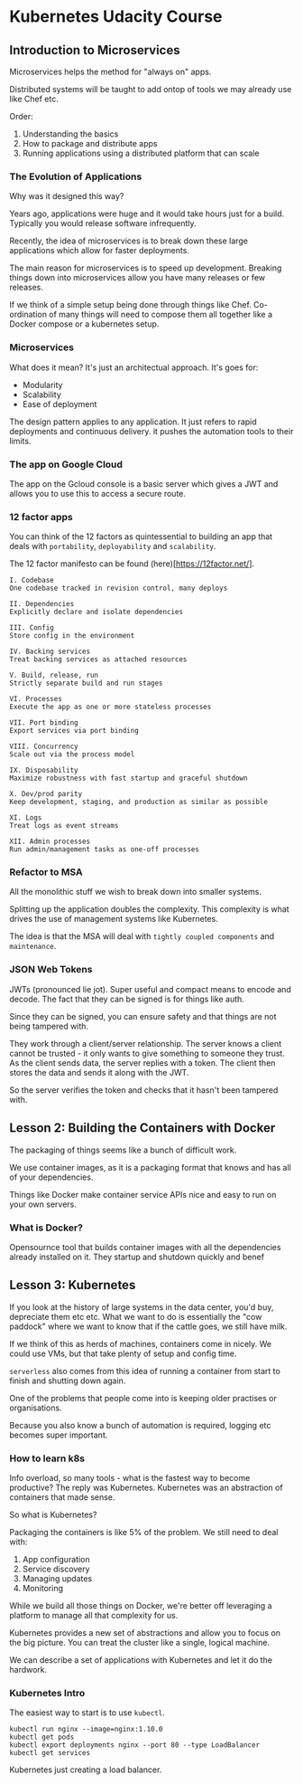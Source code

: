 # Kubernetes Udacity Course

## Introduction to Microservices

Microservices helps the method for "always on" apps.

Distributed systems will be taught to add ontop of tools we may already use like Chef etc.

Order:

1. Understanding the basics
2. How to package and distribute apps
3. Running applications using a distributed platform that can scale

### The Evolution of Applications

Why was it designed this way?

Years ago, applications were huge and it would take hours just for a build. Typically you would release software infrequently.

Recently, the idea of microservices is to break down these large applications which allow for faster deployments.

The main reason for microservices is to speed up development. Breaking things down into microservices allow you have many releases or few releases.

If we think of a simple setup being done through things like Chef. Co-ordination of many things will need to compose them all together like a Docker compose or a kubernetes setup.

### Microservices

What does it mean? It's just an architectual approach. It's goes for:
- Modularity
- Scalability
- Ease of deployment

The design pattern applies to any application. It just refers to rapid deployments and continuous delivery. it pushes the automation tools to their limits.

### The app on Google Cloud

The app on the Gcloud console is a basic server which gives a JWT and allows you to use this to access a secure route.

### 12 factor apps

You can think of the 12 factors as quintessential to building an app that deals with `portability`, `deployability` and `scalability`.

The 12 factor manifesto can be found (here)[https://12factor.net/].

```
I. Codebase
One codebase tracked in revision control, many deploys

II. Dependencies
Explicitly declare and isolate dependencies

III. Config
Store config in the environment

IV. Backing services
Treat backing services as attached resources

V. Build, release, run
Strictly separate build and run stages

VI. Processes
Execute the app as one or more stateless processes

VII. Port binding
Export services via port binding

VIII. Concurrency
Scale out via the process model

IX. Disposability
Maximize robustness with fast startup and graceful shutdown

X. Dev/prod parity
Keep development, staging, and production as similar as possible

XI. Logs
Treat logs as event streams

XII. Admin processes
Run admin/management tasks as one-off processes
```

### Refactor to MSA

All the monolithic stuff we wish to break down into smaller systems.

Splitting up the application doubles the complexity. This complexity is what drives the use of management systems like Kubernetes.

The idea is that the MSA will deal with `tightly coupled components` and `maintenance`.

### JSON Web Tokens

JWTs (pronounced lie jot). Super useful and compact means to encode and decode. The fact that they can be signed is for things like auth.

Since they can be signed, you can ensure safety and that things are not being tampered with.

They work through a client/server relationship. The server knows a client cannot be trusted - it only wants to give something to someone they trust. As the client sends data, the server replies with a token. The client then stores the data and sends it along with the JWT.

So the server verifies the token and checks that it hasn't been tampered with.

## Lesson 2: Building the Containers with Docker

The packaging of things seems like a bunch of difficult work.

We use container images, as it is a packaging format that knows and has all of your dependencies.

Things like Docker make container service APIs nice and easy to run on your own servers.

### What is Docker?

Opensournce tool that builds container images with all the dependencies already installed on it. They startup and shutdown quickly and benef

## Lesson 3: Kubernetes

If you look at the history of large systems in the data center, you'd buy, depreciate them etc etc. What we want to do is essentially the "cow paddock" where we want to know that if the cattle goes, we still have milk.

If we think of this as herds of machines, containers come in nicely. We could use VMs, but that take plenty of setup and config time.

`serverless` also comes from this idea of running a container from start to finish and shutting down again.

One of the problems that people come into is keeping older practises or organisations.

Because you also know a bunch of automation is required, logging etc becomes super important.

### How to learn k8s

Info overload, so many tools - what is the fastest way to become productive? The reply was Kubernetes. Kubernetes was an abstraction of containers that made sense.

So what is Kubernetes?

Packaging the containers is like 5% of the problem. We still need to deal with:

1. App configuration
2. Service discovery
3. Managing updates
4. Monitoring

While we build all those things on Docker, we're better off leveraging a platform to manage all that complexity for us.

Kubernetes provides a new set of abstractions and allow you to focus on the big picture. You can treat the cluster like a single, logical machine.

We can describe a set of applications with Kubernetes and let it do the hardwork.

### Kubernetes Intro

The easiest way to start is to use `kubectl`.

```
kubectl run nginx --image=nginx:1.10.0
kubectl get pods
kubectl export deployments nginx --port 80 --type LoadBalancer
kubectl get services
```

Kubernetes just creating a load balancer.
